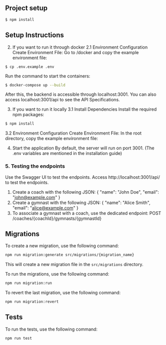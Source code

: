 ## Project setup

```bash
$ npm install
```

## Setup Instructions

2. If you want to run it through docker
2.1 Environment Configuration
Create Environment File:
Go to /docker and copy the example environment file:

```bash'
$ cp .env.example .env
```

Run the command to start the containers:

```bash
$ docker-compose up --build
```

After this, the backend is accessible through localhost:3001. 
You can also access localhost:3001/api to see the API Specifications.

3. If you want to run it locally
3.1 Install Dependencies
Install the required npm packages:

```bash
$ npm install
```

3.2 Environment Configuration
Create Environment File:
In the root directory, copy the example environment file:


4. Start the application
By default, the server will run on port 3001.
(The .env variables are mentioned in the installation guide)


### 5. Testing the endpoints
Use the Swagger UI to test the endpoints. Access http://localhost:3001/api/ to test the endpoints.

1. Create a coach with the following JSON:
{
  "name": "John Doe",
  "email": "john@example.com"
}
2. Create a gymnast with the following JSON:
{
  "name": "Alice Smith",
  "email": "alice@example.com"
}
3. To associate a gymnast with a coach, use the dedicated endpoint:
POST /coaches/{coachId}/gymnasts/{gymnastId}


   
## Migrations

To create a new migration, use the following command:

```bash
npm run migration:generate src/migrations/{migration_name}
```

This will create a new migration file in the `src/migrations` directory. 

To run the migrations, use the following command:

```bash
npm run migration:run
```

To revert the last migration, use the following command:

```bash
npm run migration:revert
```


## Tests
To run the tests, use the following command:

```bash
npm run test
```